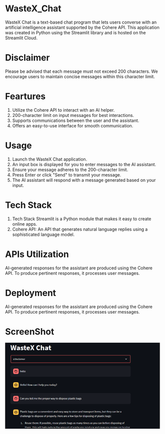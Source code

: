 # WasteX_Chat
WasteX Chat is a text-based chat program that lets users converse with an artificial intelligence assistant supported by the Cohere API. This application was created in Python using the Streamlit library and is hosted on the Streamlit Cloud.
# Disclaimer
Please be advised that each message must not exceed 200 characters. We encourage users to maintain concise messages within this character limit.
# Feartures
1. Utilize the Cohere API to interact with an AI helper.
2. 200-character limit on input messages for best interactions.
3. Supports communications between the user and the assistant.
4. Offers an easy-to-use interface for smooth communication.
# Usage
1. Launch the WasteX Chat application.
2. An input box is displayed for you to enter messages to the AI assistant.
3. Ensure your message adheres to the 200-character limit.
4. Press Enter or click "Send" to transmit your message.
5. The AI assistant will respond with a message generated based on your input.
# Tech Stack
1. Tech Stack Streamlit is a Python module that makes it easy to create online apps.
2. Cohere API: An API that generates natural language replies using a sophisticated language model.
# APIs Utilization
AI-generated responses for the assistant are produced using the Cohere API. To produce pertinent responses, it processes user messages.
# Deployment 
AI-generated responses for the assistant are produced using the Cohere API. To produce pertinent responses, it processes user messages.
# ScreenShot
![Images](Images/WasteX_ScreenShot.PNG)

